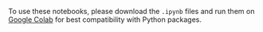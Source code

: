 To use these notebooks, please download the `.ipynb` files and run them on
[Google Colab](https://colab.research.google.com) for best compatibility with
Python packages.


